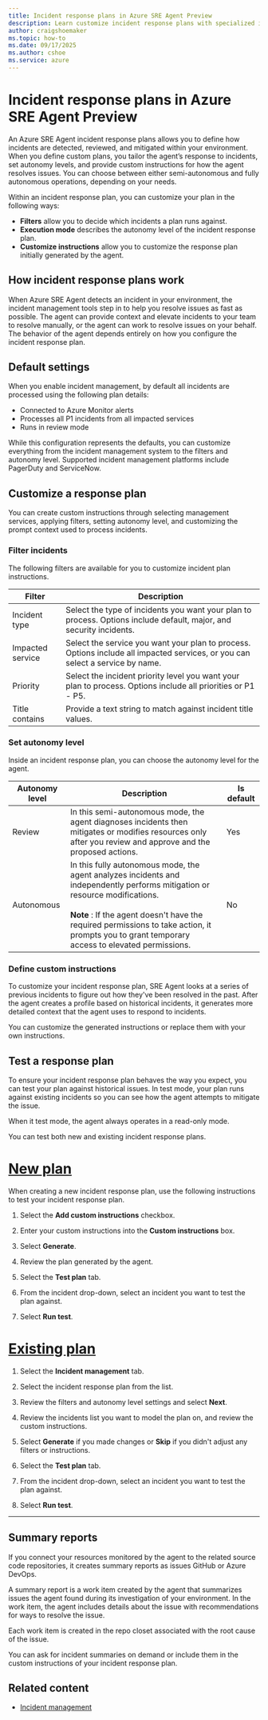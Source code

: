 ```yaml
---
title: Incident response plans in Azure SRE Agent Preview
description: Learn customize incident response plans with specialized instructions for mitigating incidents.
author: craigshoemaker
ms.topic: how-to
ms.date: 09/17/2025
ms.author: cshoe
ms.service: azure
---
```


# Incident response plans in Azure SRE Agent Preview

An Azure SRE Agent incident response plans allows you to define how incidents are detected, reviewed, and mitigated within your environment. When you define custom plans, you tailor the agent’s response to incidents, set autonomy levels, and provide custom instructions for how the agent resolves issues. You can choose between either semi-autonomous and fully autonomous operations, depending on your needs.

Within an incident response plan, you can customize your plan in the following ways:

- **Filters** allow you to decide which incidents a plan runs against.
- **Execution mode** describes the autonomy level of the incident response plan.
- **Customize instructions** allow you to customize the response plan initially generated by the agent.  

## How incident response plans work

When Azure SRE Agent detects an incident in your environment, the incident management tools step in to help you resolve issues as fast as possible. The agent can provide context and elevate incidents to your team to resolve manually, or the agent can work to resolve issues on your behalf. The behavior of the agent depends entirely on how you configure the incident response plan.

## Default settings

When you enable incident management, by default all incidents are processed using the following plan details:

- Connected to Azure Monitor alerts
- Processes all P1 incidents from all impacted services
- Runs in review mode

While this configuration represents the defaults, you can customize everything from the incident management system to the filters and autonomy level. Supported incident management platforms include PagerDuty and ServiceNow.

## Customize a response plan

You can create custom instructions through selecting management services, applying filters, setting autonomy level, and customizing the prompt context used to process incidents.

### Filter incidents

The following filters are available for you to customize incident plan instructions.

| Filter | Description |
|---|---|
| Incident type | Select the type of incidents you want your plan to process. Options include default, major, and security incidents.  |
| Impacted service | Select the service you want your plan to process. Options include all impacted services, or you can select a service by name. |
| Priority | Select the incident priority level you want your plan to process. Options include all priorities or P1 - P5. |
| Title contains | Provide a text string to match against incident title values. |

### Set autonomy level

Inside an incident response plan, you can choose the autonomy level for the agent.

| Autonomy level | Description | Is default |
|---|---|---|
| Review | In this semi-autonomous mode, the agent diagnoses incidents then mitigates or modifies resources only after you review and approve and the proposed actions. | Yes |
| Autonomous | In this fully autonomous mode, the agent analyzes incidents and independently performs mitigation or resource modifications.<br><br>**Note** : If the agent doesn't have the required permissions to take action, it prompts you to grant temporary access to elevated permissions. | No |

### Define custom instructions

To customize your incident response plan, SRE Agent looks at a series of previous incidents to figure out how they've been resolved in the past. After the agent creates a profile based on historical incidents, it generates more detailed context that the agent uses to respond to incidents.

You can customize the generated instructions or replace them with your own instructions.

## Test a response plan

To ensure your incident response plan behaves the way you expect, you can test your plan against historical issues. In test mode, your plan runs against existing incidents so you can see how the agent attempts to mitigate the issue.

When it test mode, the agent always operates in a read-only mode.

You can test both new and existing incident response plans.

# [New plan](#tab/new-plan)

When creating a new incident response plan, use the following instructions to test your incident response plan.

1. Select the **Add custom instructions** checkbox.

1. Enter your custom instructions into the **Custom instructions** box.

1. Select **Generate**.

1. Review the plan generated by the agent.

1. Select the **Test plan** tab.

1. From the incident drop-down, select an incident you want to test the plan against.

1. Select **Run test**.

# [Existing plan](#tab/existing-plan)

1. Select the **Incident management** tab.

1. Select the incident response plan from the list.

1. Review the filters and autonomy level settings and select **Next**.

1. Review the incidents list you want to model the plan on, and review the custom instructions.

1. Select **Generate** if you made changes or **Skip** if you didn't adjust any filters or instructions.

1. Select the **Test plan** tab.

1. From the incident drop-down, select an incident you want to test the plan against.

1. Select **Run test**.

---

## Summary reports

If you connect your resources monitored by the agent to the related source code repositories, it creates summary reports as issues GitHub or Azure DevOps.

A summary report is a work item created by the agent that summarizes issues the agent found during its investigation of your environment. In the work item, the agent includes details about the issue with recommendations for ways to resolve the issue.

Each work item is created in the repo closet associated with the root cause of the issue.

You can ask for incident summaries on demand or include them in the custom instructions of your incident response plan.

## Related content

- [Incident management](./incident-management.md)
